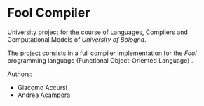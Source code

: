 # Fool Compiler
University project for the course of Languages, Compilers and Computational Models of *University of Bologna*.

The project consists in a full compiler implementation for the *Fool* programming language (Functional Object-Oriented Language) .

Authors:
- Giacomo Accursi
- Andrea Acampora

